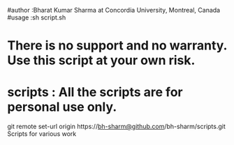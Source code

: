 #author		 :Bharat Kumar Sharma at Concordia University, Montreal, Canada
#usage		 :sh script.sh
# There is no support and no warranty. Use this script at your own risk.
# scripts  : All the scripts are for personal use only.


git remote set-url origin https://bh-sharm@github.com/bh-sharm/scripts.git
Scripts for various work
